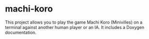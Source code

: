 # machi-koro
This project allows you to play the game Machi Koro (Minivilles) on a terminal against another human player or an IA. It includes a Doxygen documentation.

